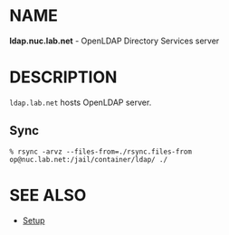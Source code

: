 # NAME

**ldap.nuc.lab.net** - OpenLDAP Directory Services server


# DESCRIPTION

`ldap.lab.net` hosts OpenLDAP server.

## Sync

```console
% rsync -arvz --files-from=./rsync.files-from op@nuc.lab.net:/jail/container/ldap/ ./
```


# SEE ALSO

  * [Setup](./doc/setup.md)
